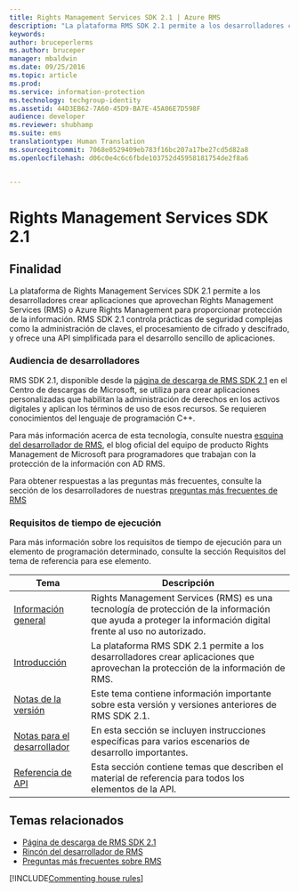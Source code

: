 ```yaml
---
title: Rights Management Services SDK 2.1 | Azure RMS
description: "La plataforma RMS SDK 2.1 permite a los desarrolladores crear aplicaciones que aprovechan RMS o Azure RMS para proporcionar protección de la información."
keywords: 
author: bruceperlerms
ms.author: bruceper
manager: mbaldwin
ms.date: 09/25/2016
ms.topic: article
ms.prod: 
ms.service: information-protection
ms.technology: techgroup-identity
ms.assetid: 44D3EB62-7A60-45D9-BA7E-45A06E7D598F
audience: developer
ms.reviewer: shubhamp
ms.suite: ems
translationtype: Human Translation
ms.sourcegitcommit: 7068e0529409eb783f16bc207a17be27cd5d82a8
ms.openlocfilehash: d06c0e4c6c6fbde103752d45958181754de2f8a6


---
```


# <a name="rights-management-services-sdk-21"></a>Rights Management Services SDK 2.1

## <a name="purpose"></a>Finalidad

La plataforma de Rights Management Services SDK 2.1 permite a los desarrolladores crear aplicaciones que aprovechan Rights Management Services (RMS) o Azure Rights Management para proporcionar protección de la información. RMS SDK 2.1 controla prácticas de seguridad complejas como la administración de claves, el procesamiento de cifrado y descifrado, y ofrece una API simplificada para el desarrollo sencillo de aplicaciones.

### <a name="developer-audience"></a>Audiencia de desarrolladores

RMS SDK 2.1, disponible desde la [página de descarga de RMS SDK 2.1](http://www.microsoft.com/en-us/download/details.aspx?id=38397) en el Centro de descargas de Microsoft, se utiliza para crear aplicaciones personalizadas que habilitan la administración de derechos en los activos digitales y aplican los términos de uso de esos recursos. Se requieren conocimientos del lenguaje de programación C++.

Para más información acerca de esta tecnología, consulte nuestra [esquina del desarrollador de RMS](http://blogs.msdn.com/b/rms/archive/2012/05/31/official-release-of-ad-rms-sdk-2-0-and-ad-rms-client-2-0.aspx), el blog oficial del equipo de producto Rights Management de Microsoft para programadores que trabajan con la protección de la información con AD RMS.

Para obtener respuestas a las preguntas más frecuentes, consulte la sección de los desarrolladores de nuestras [preguntas más frecuentes de RMS](http://aka.ms/adrmsfaq )

### <a name="run-time-requirements"></a>Requisitos de tiempo de ejecución

Para más información sobre los requisitos de tiempo de ejecución para un elemento de programación determinado, consulte la sección Requisitos del tema de referencia para ese elemento.

|Tema|Descripción|
|-----|--------|
|[Información general](ad-rms-overview.md)|Rights Management Services (RMS) es una tecnología de protección de la información que ayuda a proteger la información digital frente al uso no autorizado.|
|[Introducción](getting-started-with-ad-rms-2-0.md)|La plataforma RMS SDK 2.1 permite a los desarrolladores crear aplicaciones que aprovechan la protección de la información de RMS.|
|[Notas de la versión](release-notes-rtm.md)|Este tema contiene información importante sobre esta versión y versiones anteriores de RMS SDK 2.1.|
|[Notas para el desarrollador](developer-notes.md)|En esta sección se incluyen instrucciones específicas para varios escenarios de desarrollo importantes.|
|[Referencia de API](api-reference-2-1.md)|Esta sección contiene temas que describen el material de referencia para todos los elementos de la API.|

 

## <a name="related-topics"></a>Temas relacionados

* [Página de descarga de RMS SDK 2.1](http://www.microsoft.com/en-us/download/details.aspx?id=38397)
* [Rincón del desarrollador de RMS](http://blogs.msdn.com/b/rms/archive/2012/05/31/official-release-of-ad-rms-sdk-2-0-and-ad-rms-client-2-0.aspx)
* [Preguntas más frecuentes sobre RMS](http://aka.ms/adrmsfaq )

[!INCLUDE[Commenting house rules](../includes/houserules.md)]


<!--HONumber=Jan17_HO1-->


